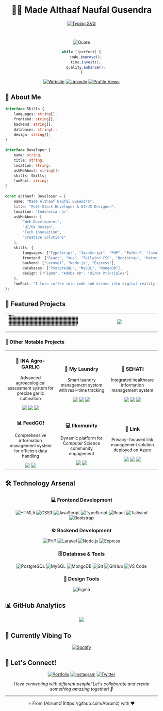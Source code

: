 # <div align="center">👨‍💻 Made Althaaf Naufal Gusendra</div>

<div align="center">

[![Typing SVG](https://readme-typing-svg.herokuapp.com?font=JetBrains+Mono&weight=600&size=30&duration=3000&pause=1000&color=2196F3&center=true&vCenter=true&random=false&width=600&height=70&lines=Full-Stack+Web+Developer;Computer+Science+Student;UI%2FUX+Design+Enthusiast;Crafting+Digital+Experiences)](https://git.io/typing-svg)

&nbsp;

<div align="center">
  <img src="https://readme-typing-svg.herokuapp.com?font=Fira+Code&size=24&duration=4000&pause=1000&color=2196F3&center=true&vCenter=true&random=false&width=600&height=60&lines=%22Good+Software%2C+Like+Fine+Wine%2C;Takes+Time+to+Perfect%22+%F0%9F%8D%B7" alt="Quote" />
</div>

<div align="center">
  
```javascript
while (!perfect) {
    code.improve();
    time.invest();
    quality.enhance();
}
```
</div>

[![Website](https://img.shields.io/badge/Portfolio-porto.gusendra.site-2196F3?style=for-the-badge&logo=google-chrome&logoColor=white)](https://porto.gusendra.site)
[![LinkedIn](https://img.shields.io/badge/LinkedIn-Connect-0077B5?style=for-the-badge&logo=linkedin)](https://www.linkedin.com/in/made-althaaf/)
[![Profile Views](https://komarev.com/ghpvc/?username=Abrumz&style=for-the-badge&color=2196F3)](https://github.com/Abrumz)

</div>

## 🚀 About Me

```typescript
interface Skills {
    languages: string[];
    frontend: string[];
    backend: string[];
    databases: string[];
    design: string[];
}

interface Developer {
    name: string;
    title: string;
    location: string;
    askMeAbout: string[];
    skills: Skills;
    funFact: string;
}

const althaaf: Developer = {
    name: "Made Althaaf Naufal Gusendra",
    title: "Full-Stack Developer & UI/UX Designer",
    location: "Indonesia 🇮🇩",
    askMeAbout: [
        "Web Development", 
        "UI/UX Design",
        "Tech Innovation",
        "Creative Solutions"
    ],
    skills: {
        languages: ["TypeScript", "JavaScript", "PHP", "Python", "Java"],
        frontend: ["React", "Vue", "Tailwind CSS", "Bootstrap", "Material UI"],
        backend: ["Laravel", "Node.js", "Express"],
        databases: ["PostgreSQL", "MySQL", "MongoDB"],
        design: ["Figma", "Adobe XD", "UI/UX Principles"]
    },
    funFact: "I turn coffee into code and dreams into digital reality ☕️"
};
```

## 🎯 Featured Projects

<table>
<tr>
<td align="center" width="50%">
    <img src="https://raw.githubusercontent.com/Platane/snk/output/github-contribution-grid-snake.svg" alt="snake animation" />
</td>
<td align="center" width="50%">
    <img height="180em" src="https://github-readme-stats.vercel.app/api/top-langs/?username=Abrumz&layout=compact&theme=tokyonight&hide_border=true&title_color=2196F3" />
</td>
</tr>
</table>

### 🌟 Other Notable Projects

<table>
<tr>
<td align="center" width="33%">
    <h3>🌱 INA Agro-GARLIC</h3>
    <p>Advanced agroecological assessment system for precise garlic cultivation</p>
    <img src="https://img.shields.io/badge/React-61DAFB?style=flat-square&logo=react&logoColor=black" />
    <img src="https://img.shields.io/badge/TypeScript-3178C6?style=flat-square&logo=typescript&logoColor=white" />
    <img src="https://img.shields.io/badge/Figma-F24E1E?style=flat-square&logo=figma&logoColor=white" />
</td>
<td align="center" width="33%">
    <h3>🧺 My Laundry</h3>
    <p>Smart laundry management system with real-time tracking</p>
    <img src="https://img.shields.io/badge/PHP-777BB4?style=flat-square&logo=php&logoColor=white" />
    <img src="https://img.shields.io/badge/MySQL-4479A1?style=flat-square&logo=mysql&logoColor=white" />
    <img src="https://img.shields.io/badge/Figma-F24E1E?style=flat-square&logo=figma&logoColor=white" />
</td>
<td align="center" width="33%">
    <h3>🏥 SEHATI</h3>
    <p>Integrated healthcare information management system</p>
    <img src="https://img.shields.io/badge/PHP-777BB4?style=flat-square&logo=php&logoColor=white" />
    <img src="https://img.shields.io/badge/Bootstrap-7952B3?style=flat-square&logo=bootstrap&logoColor=white" />
    <img src="https://img.shields.io/badge/Figma-F24E1E?style=flat-square&logo=figma&logoColor=white" />
</td>
</tr>
<tr>
<td align="center">
    <h3>📊 FeedGO!</h3>
    <p>Comprehensive information management system for efficient data handling</p>
    <img src="https://img.shields.io/badge/Figma-F24E1E?style=flat-square&logo=figma&logoColor=white" />
    <img src="https://img.shields.io/badge/UI/UX-FF4088?style=flat-square&logo=design&logoColor=white" />
</td>
<td align="center">
    <h3>💻 Ilkomunity</h3>
    <p>Dynamic platform for Computer Science community engagement</p>
    <img src="https://img.shields.io/badge/Astro-FF5D01?style=flat-square&logo=astro&logoColor=white" />
    <img src="https://img.shields.io/badge/Figma-F24E1E?style=flat-square&logo=figma&logoColor=white" />
</td>
<td align="center">
    <h3>🔗 Link</h3>
    <p>Privacy-focused link management solution deployed on Azure</p>
    <img src="https://img.shields.io/badge/Azure-0078D4?style=flat-square&logo=microsoft-azure&logoColor=white" />
    <img src="https://img.shields.io/badge/Linux-FCC624?style=flat-square&logo=linux&logoColor=black" />
    <img src="https://img.shields.io/badge/Docker-2496ED?style=flat-square&logo=docker&logoColor=white" />
</td>
</tr>
</table>

## 🛠️ Technology Arsenal

<div align="center">

### 💻 Frontend Development
![HTML5](https://img.shields.io/badge/HTML5-E34F26?style=for-the-badge&logo=html5&logoColor=white)
![CSS3](https://img.shields.io/badge/CSS3-1572B6?style=for-the-badge&logo=css3&logoColor=white)
![JavaScript](https://img.shields.io/badge/JavaScript-F7DF1E?style=for-the-badge&logo=javascript&logoColor=black)
![TypeScript](https://img.shields.io/badge/TypeScript-3178C6?style=for-the-badge&logo=typescript&logoColor=white)
![React](https://img.shields.io/badge/React-61DAFB?style=for-the-badge&logo=react&logoColor=black)
![Tailwind](https://img.shields.io/badge/Tailwind-06B6D4?style=for-the-badge&logo=tailwind-css&logoColor=white)
![Bootstrap](https://img.shields.io/badge/Bootstrap-7952B3?style=for-the-badge&logo=bootstrap&logoColor=white)

### ⚙️ Backend Development
![PHP](https://img.shields.io/badge/PHP-777BB4?style=for-the-badge&logo=php&logoColor=white)
![Laravel](https://img.shields.io/badge/Laravel-FF2D20?style=for-the-badge&logo=laravel&logoColor=white)
![Node.js](https://img.shields.io/badge/Node.js-339933?style=for-the-badge&logo=node.js&logoColor=white)
![Express](https://img.shields.io/badge/Express-000000?style=for-the-badge&logo=express&logoColor=white)

### 🗄️ Database & Tools
![PostgreSQL](https://img.shields.io/badge/PostgreSQL-4169E1?style=for-the-badge&logo=postgresql&logoColor=white)
![MySQL](https://img.shields.io/badge/MySQL-4479A1?style=for-the-badge&logo=mysql&logoColor=white)
![MongoDB](https://img.shields.io/badge/MongoDB-47A248?style=for-the-badge&logo=mongodb&logoColor=white)
![Git](https://img.shields.io/badge/Git-F05032?style=for-the-badge&logo=git&logoColor=white)
![GitHub](https://img.shields.io/badge/GitHub-181717?style=for-the-badge&logo=github&logoColor=white)
![VS Code](https://img.shields.io/badge/VS_Code-007ACC?style=for-the-badge&logo=visual-studio-code&logoColor=white)

### 🎨 Design Tools
![Figma](https://img.shields.io/badge/Figma-F24E1E?style=for-the-badge&logo=figma&logoColor=white)

</div>

## 📊 GitHub Analytics

<div align="center">
<img height="180em" src="https://github-readme-stats.vercel.app/api?username=Abrumz&show_icons=true&hide_border=true&count_private=true&include_all_commits=true&theme=tokyonight&title_color=2196F3&icon_color=2196F3" />
</div>

## 🎵 Currently Vibing To

<div align="center">

[![Spotify](https://spotify-github-profile.kittinanx.com/api/view?uid=21qr2yldwuxai4chdhekagsjq&cover_image=true&theme=default&show_offline=false&background_color=121212&interchange=true&bar_color=2196F3&bar_color_cover=true)](https://spotify-github-profile.kittinanx.com/api/view?uid=21qr2yldwuxai4chdhekagsjq&redirect=true)

</div>

## 🤝 Let's Connect!

<div align="center">

[![Portfolio](https://img.shields.io/badge/Portfolio-Visit%20Now-2196F3?style=for-the-badge&logo=google-chrome)](https://porto.gusendra.site)
[![Instagram](https://img.shields.io/badge/Instagram-E4405F?style=for-the-badge&logo=instagram&logoColor=white)](https://instagram.com/althaafnaufal)
[![Twitter](https://img.shields.io/badge/Twitter-1DA1F2?style=for-the-badge&logo=twitter&logoColor=white)](https://twitter.com/althaafnaufal)

*I love connecting with different people! Let's collaborate and create something amazing together! 🚀*

</div>

---
<div align="center">
⭐️ From [Abrumz](https://github.com/Abrumz) with ❤️
</div>
